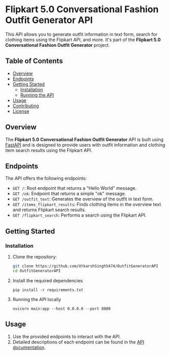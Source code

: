 # Flipkart 5.0 Conversational Fashion Outfit Generator API

This API allows you to generate outfit information in text form, search for clothing items using the Flipkart API, and more. It's part of the **Flipkart 5.0 Conversational Fashion Outfit Generator** project.

## Table of Contents

- [Overview](#overview)
- [Endpoints](#endpoints)
- [Getting Started](#getting-started)
  - [Installation](#installation)
  - [Running the API](#running-the-api)
- [Usage](#usage)
- [Contributing](#contributing)
- [License](#license)

## Overview

The **Flipkart 5.0 Conversational Fashion Outfit Generator** API is built using [FastAPI](https://fastapi.tiangolo.com/) and is designed to provide users with outfit information and clothing item search results using the Flipkart API.

## Endpoints

The API offers the following endpoints:

- `GET /`: Root endpoint that returns a "Hello World" message.
- `GET /ok`: Endpoint that returns a simple "ok" message.
- `GET /outfit_text`: Generates the overview of the outfit in text form.
- `GET /items_flipkart_results`: Finds clothing items in the overview text and returns Flipkart search results.
- `GET /flipkart_search`: Performs a search using the Flipkart API.

## Getting Started

### Installation

1. Clone the repository:

   ```bash
   git clone https://github.com/UtkarshSingh5474/OutfitGeneratorAPI
   cd OutfitGeneratorAPI
   
2. Install the required dependencies
    ```
   pip install -r requirements.txt
4. Running the API locally
   ```
   uvicorn main:app --host 0.0.0.0 --port 8080

## Usage
1. Use the provided endpoints to interact with the API.
2. Detailed descriptions of each endpoint can be found in the [API documentation](https://outfitgeneratorapi-i3odb6kjxq-em.a.run.app/docs#/).
